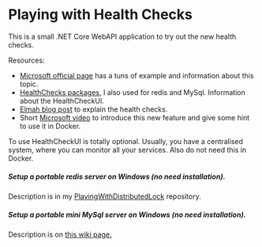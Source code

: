 # Playing with Health Checks

This is a small .NET Core WebAPI application to try out the new health checks.

Resources: 
- [Microsoft official page](https://docs.microsoft.com/en-us/aspnet/core/host-and-deploy/health-checks?view=aspnetcore-2.2 "Microsoft official page") has a tuns of example and information about this topic.
- [HealthChecks packages](https://github.com/xabaril/AspNetCore.Diagnostics.HealthChecks "HealthChecks packages"), I also used for redis and MySql. Information about the HealthCheckUI.
- [Elmah blog post](https://blog.elmah.io/asp-net-core-2-2-health-checks-explained "Elmah blog post") to explain the health checks.
- Short [Microsoft video](https://www.youtube.com/watch?v=_vw3hcnSA1Y&t=516 "Microsoft video") to introduce this new feature and give some hint to use it in Docker.

To use HealthCheckUI is totally optional. Usually, you have a centralised system, where you can monitor all your services. Also do not need this in Docker. 

##### Setup a portable redis server on Windows (no need installation).
Description is in my [PlayingWithDistributedLock](https://github.com/19balazs86/PlayingWithDistributedLock#setup-a-redis-server-locally-on-windows "PlayingWithDistributedLock") repository.

##### Setup a portable mini MySql server on Windows (no need installation).
Description is on [this wiki page.](http://wiki.uniformserver.com/index.php/Mini_Servers:_MySQL_5.0.67_Portable#Support_files "this wiki page.")